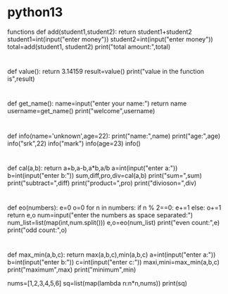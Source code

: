# python13
functions
def add(student1,student2):
    return student1+student2
student1=int(input("enter money"))
student2=int(input("enter money"))
total=add(student1, student2)
print("total amount:",total)


#
def value():
    return 3.14159
result=value()
print("value in the function is",result)





#
def get_name():
    name=input("enter your name:")
    return name
username=get_name()
print("welcome",username)




#
def info(name='unknown',age=22):
    print("name:",name)
    print("age:",age)
info("srk",22)
info("mark")
info(age=23)
info()


#
def cal(a,b):
    return a+b,a-b,a*b,a/b
a=int(input("enter a:"))
b=int(input("enter b:"))
sum,diff,pro,div=cal(a,b)
print("sum=",sum)
print("subtract=",diff)
print("product=",pro)
print("divioson=",div)



#
def eo(numbers):
    e=0
    o=0
    for n in numbers:
        if n % 2==0:
            e+=1
        else:
            o+=1
    return e,o
num=input("enter the numbers as space separated:")
num_list=list(map(int,num.split()))
e,o=eo(num_list)
print("even  count:",e)
print("odd count:",o)



#
def max_min(a,b,c):
    return max(a,b,c),min(a,b,c)
a=int(input("enter a:"))
b=int(input("enter b:"))
c=int(input("enter c:"))
maxi,mini=max_min(a,b,c)
print("maximum",max)
print("minimum",min)



nums=[1,2,3,4,5,6]
sq=list(map(lambda n:n*n,nums))
print(sq)
